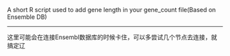 A short R script used to add gene length in your gene_count file(Based on Ensemble DB)

****
这里可能会在连接Ensembl数据库的时候卡住，可以多尝试几个节点去连接，就搞定辽
